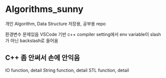 # Algorithms_sunny

개인 Algorithm, Data Structure 저장용, 공부용 repo

환경변수 문제있음 VSCode 기반 c++ compiler setting에서
env variable이 slash가 아닌 backslash로 들어옴

## C++ 좀 안써서 손에 안익음

IO function, detail
String function, detail
STL function, detail
